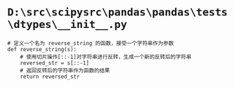 # `D:\src\scipysrc\pandas\pandas\tests\dtypes\__init__.py`

```
# 定义一个名为 reverse_string 的函数，接受一个字符串作为参数
def reverse_string(s):
    # 使用切片操作[::-1]对字符串进行反转，生成一个新的反转后的字符串
    reversed_str = s[::-1]
    # 返回反转后的字符串作为函数的结果
    return reversed_str
```